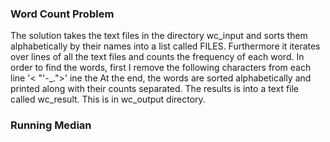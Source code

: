 ### Word Count Problem
The solution takes the text files in the directory wc_input and sorts them alphabetically by their names into a list called FILES. Furthermore it iterates over lines of all the text files and counts the frequency of each word. In order to find the words, first I remove the following characters from each line
'< "'-_.">'
ine the At the end, the words are sorted  alphabetically and printed along with their counts separated. The results is into a text file called
wc_result. This is in wc_output directory.

### Running Median

